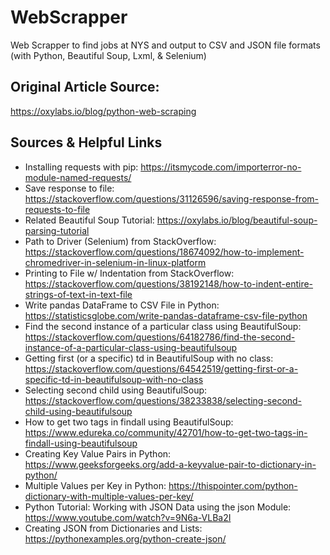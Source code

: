 # WebScrapper
Web Scrapper to find jobs at NYS and output to CSV and JSON file formats
(with Python, Beautiful Soup, Lxml, & Selenium)


## Original Article Source:
https://oxylabs.io/blog/python-web-scraping


## Sources & Helpful Links
- Installing requests with pip: https://itsmycode.com/importerror-no-module-named-requests/
- Save response to file: https://stackoverflow.com/questions/31126596/saving-response-from-requests-to-file
- Related Beautiful Soup Tutorial: https://oxylabs.io/blog/beautiful-soup-parsing-tutorial
- Path to Driver (Selenium) from StackOverflow: https://stackoverflow.com/questions/18674092/how-to-implement-chromedriver-in-selenium-in-linux-platform
- Printing to File w/ Indentation from StackOverflow: https://stackoverflow.com/questions/38192148/how-to-indent-entire-strings-of-text-in-text-file
- Write pandas DataFrame to CSV File in Python: https://statisticsglobe.com/write-pandas-dataframe-csv-file-python
- Find the second instance of a particular class using BeautifulSoup: https://stackoverflow.com/questions/64182786/find-the-second-instance-of-a-particular-class-using-beautifulsoup
- Getting first (or a specific) td in BeautifulSoup with no class: https://stackoverflow.com/questions/64542519/getting-first-or-a-specific-td-in-beautifulsoup-with-no-class
- Selecting second child using BeautifulSoup: https://stackoverflow.com/questions/38233838/selecting-second-child-using-beautifulsoup
- How to get two tags in findall using BeautifulSoup: https://www.edureka.co/community/42701/how-to-get-two-tags-in-findall-using-beautifulsoup
- Creating Key Value Pairs in Python: https://www.geeksforgeeks.org/add-a-keyvalue-pair-to-dictionary-in-python/
- Multiple Values per Key in Python: https://thispointer.com/python-dictionary-with-multiple-values-per-key/
- Python Tutorial: Working with JSON Data using the json Module: https://www.youtube.com/watch?v=9N6a-VLBa2I
- Creating JSON from Dictionaries and Lists: https://pythonexamples.org/python-create-json/
